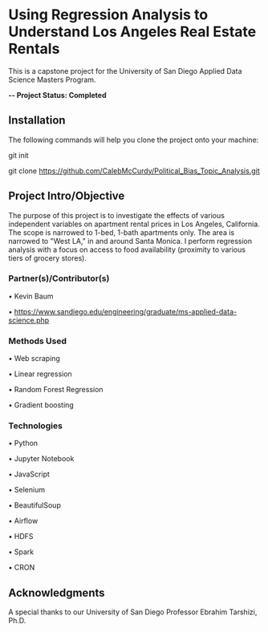 # Using Regression Analysis to Understand Los Angeles Real Estate Rentals

This is a capstone project for the University of San Diego Applied Data Science Masters Program. 

**-- Project Status: Completed**

## Installation
The following commands will help you clone the project onto your machine:

git init

git clone https://github.com/CalebMcCurdy/Political_Bias_Topic_Analysis.git

## Project Intro/Objective
The purpose of this project is to investigate the effects of various independent variables on apartment rental prices in Los Angeles, California. The scope is narrowed to 1-bed, 1-bath apartments only. The area is narrowed to "West LA," in and around Santa Monica. I perform regression analysis with a focus on access to food availability (proximity to various tiers of grocery stores).

### Partner(s)/Contributor(s)  
• Kevin Baum

• https://www.sandiego.edu/engineering/graduate/ms-applied-data-science.php

### Methods Used
• Web scraping

• Linear regression

• Random Forest Regression

• Gradient boosting


### Technologies
• Python

• Jupyter Notebook

• JavaScript

• Selenium

• BeautifulSoup

• Airflow

• HDFS

• Spark

• CRON

## Acknowledgments
A special thanks to our University of San Diego Professor Ebrahim Tarshizi, Ph.D.
